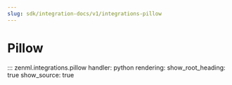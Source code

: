 ```yaml
---
slug: sdk/integration-docs/v1/integrations-pillow
---
```


# Pillow

::: zenml.integrations.pillow
    handler: python
    rendering:
      show_root_heading: true
      show_source: true
